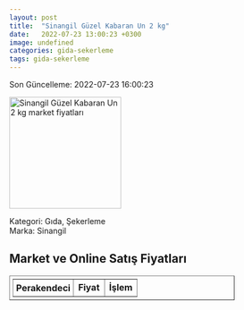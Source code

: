 ```yaml
---
layout: post
title:  "Sinangil Güzel Kabaran Un 2 kg"
date:   2022-07-23 13:00:23 +0300
image: undefined
categories: gida-sekerleme
tags: gida-sekerleme
---
```


Son Güncelleme: 2022-07-23 16:00:23

<img src="undefined" width="200" alt="Sinangil Güzel Kabaran Un 2 kg market fiyatları" />

Kategori: Gıda, Şekerleme
<br />
Marka: Sinangil

<h2>Market ve Online Satış Fiyatları</h2>

<table border="1" style="padding: 5px;width:80%;">
  <tr>
    <td style="padding: 5px;"><strong>Perakendeci</strong></td>
    <td><strong>Fiyat</strong></td>
    <td><strong>İşlem</strong></td>
  </tr>
  
</table>
